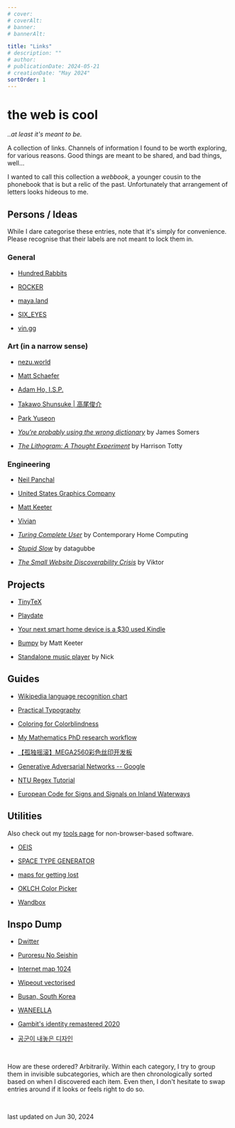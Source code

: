 ```yaml
---
# cover:
# coverAlt:
# banner:
# bannerAlt:

title: "Links"
# description: ""
# author:
# publicationDate: 2024-05-21
# creationDate: "May 2024"
sortOrder: 1
---
```


# the web is cool

*<span class="muted">..at least it's meant to be.</span>*

A collection of links. Channels of information I found to be worth exploring, for various reasons. Good things are meant to be shared, and bad things, well...

I wanted to call this collection a *webbook*, a younger cousin to the phonebook that is but a relic of the past. Unfortunately that arrangement of letters looks hideous to me.

## Persons / Ideas

While I dare categorise these entries, note that it's simply for convenience. Please recognise that their labels are not meant to lock them in.

### General

- <a href="https://100r.co/site/home.html" target="_blank" class="extlink">Hundred Rabbits</a>

- <a href="https://moon-sun.xyz/" target="_blank" class="extlink">ROCKER</a>

- <a href="https://maya.land/" target="_blank" class="extlink">maya.land</a>

- <a href="https://sixey.es/" target="_blank" class="extlink">SIX_EYES</a>

- <a href="https://vin.gg/" target="_blank" class="extlink">vin.gg</a>

### Art (in a narrow sense)

- <a href="https://nezu.world/" target="_blank" class="extlink">nezu.world</a>

- <a href="https://www.mattschaeferdesign.com/" target="_blank" class="extlink">Matt Schaefer</a>

- <a href="https://www.adamho.com/" target="_blank" class="extlink">Adam Ho, I.S.P.</a>

- <a href="https://cenkhor.org/" target="_blank" class="extlink">Takawo Shunsuke | 高尾俊介</a>

- <a href="https://parkyuseon.com/" target="_blank" class="extlink">Park Yuseon</a>

- *<a href="https://jsomers.net/blog/dictionary" target="_blank" class="extlink">You’re probably using the wrong dictionary</a>* by James Somers

- *<a href="https://harrison.totty.dev/p/the-lithogram" target="_blank" class="extlink">The Lithogram: A Thought Experiment</a>* by Harrison Totty

### Engineering

- <a href="https://neil.computer/" target="_blank" class="extlink">Neil Panchal</a>

- <a href="https://berkeleygraphics.com/" target="_blank" class="extlink">United States Graphics Company</a>

- <a href="https://www.mattkeeter.com/" target="_blank" class="extlink">Matt Keeter</a>

- <a href="https://rose.systems/" target="_blank" class="extlink">Vivian</a>

- *<a href="http://contemporary-home-computing.org/turing-complete-user/" target="_blank" class="extlink">Turing Complete User</a>* by Contemporary Home Computing

- *<a href="https://www.datagubbe.se/stupidslow/" target="_blank" class="extlink">Stupid Slow</a>* by datagubbe

- *<a href="https://www.marginalia.nu/log/19-website-discoverability-crisis/" target="_blank" class="extlink">The Small Website Discoverability Crisis</a>* by Viktor

## Projects

- <a href="https://yihui.org/tinytex/" target="_blank" class="extlink">TinyTeX</a>

- <a href="https://play.date/" target="_blank" class="extlink">Playdate</a>

- <a href="https://matthealy.com/kindle" target="_blank" class="extlink">Your next smart home device is a $30 used Kindle</a>

- <a href="https://www.mattkeeter.com/projects/bumpy/" target="_blank" class="extlink">Bumpy</a> by Matt Keeter

- <a href="https://grains.cc/standalone-player/" target="_blank" class="extlink">Standalone music player</a> by Nick

## Guides

- <a href="https://en.wikipedia.org/wiki/Wikipedia:Language_recognition_chart" target="_blank" class="extlink">Wikipedia language recognition chart</a>

- <a href="https://practicaltypography.com/" target="_blank" class="extlink">Practical Typography</a>

- <a href="https://davidmathlogic.com/colorblind/" target="_blank" class="extlink">Coloring for Colorblindness</a>

- <a href="https://castel.dev/post/research-workflow/" target="_blank" class="extlink">My Mathematics PhD research workflow</a>

- <a href="https://oshwhub.com/aknice/mega2560-demo" target="_blank" class="extlink">【孤独摇滚】MEGA2560彩色丝印开发板</a>

- <a href="https://developers.google.com/machine-learning/gan" target="_blank" class="extlink">Generative Adversarial Networks -- Google</a>

- <a href="https://www3.ntu.edu.sg/home/ehchua/programming/howto/Regexe.html" target="_blank" class="extlink">NTU Regex Tutorial</a>

- <a href="https://unece.org/DAM/trans/main/sc3/publications/SIGNI_2019_e.pdf" target="_blank" class="extlink">European Code for Signs and Signals on Inland Waterways</a>

## Utilities

Also check out my [tools page](/blog/tools#utilities) for non-browser-based software.

- <a href="https://oeis.org/" target="_blank" class="extlink">OEIS</a>

- <a href="https://spacetypegenerator.com/" target="_blank" class="extlink">SPACE TYPE GENERATOR</a>

- <a href="https://ojack.xyz/ghost-map/" target="_blank" class="extlink">maps for getting lost</a>

- <a href="https://oklch.com/#70,0.1,166,100" target="_blank" class="extlink">OKLCH Color Picker</a>

- <a href="https://wandbox.org/" target="_blank" class="extlink">Wandbox</a>

## Inspo Dump

- <a href="https://www.dwitter.net/top" target="_blank" class="extlink">Dwitter</a>

- <a href="https://www.lexaloffle.com/bbs/?pid=73577#p" target="_blank" class="extlink">Puroresu No Seishin</a>

- <a href="https://en.wikipedia.org/wiki/File:Internet_map_1024_-_transparent,_inverted.png" target="_blank" class="extlink">Internet map 1024</a>

- <a href="https://www.dropbox.com/scl/fo/5ho1s3uh95idg0156hg0c/AGNrbeyuTl6zKt182eB2sB4?ref=feedme.design&rlkey=npbnprku98r8d35w4h3rhmnzb&dl=0" target="_blank" class="extlink">Wipeout vectorised</a>

- <a href="https://www.earthglance.com/post/119492695398/busan-south-korea" target="_blank" class="extlink">Busan, South Korea</a>

- <a href="https://www.waneella.com/" target="_blank" class="extlink">WANEELLA</a>

- <a href="https://quberten.com/Gambit-identity-remastered-2020" target="_blank" class="extlink">Gambit's identity remastered 2020</a>

- <a href="https://afplay2.tistory.com/" target="_blank" class="extlink">공군이 내놓은 디자인</a>

<br>

How are these ordered? Arbitrarily. Within each category, I try to group them in invisible subcategories, which are then chronologically sorted based on when I discovered each item. Even then, I don't hesitate to swap entries around if it looks or feels right to do so.

<br>

<span class="muted">last updated on Jun 30, 2024</span>